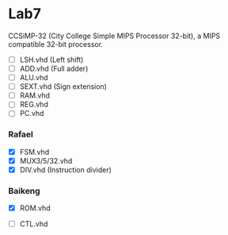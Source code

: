 # Lab7
CCSiMP-32 (City College Simple MIPS Processor 32-bit), a MIPS compatible 32-bit processor.

- [ ] LSH.vhd (Left shift)
- [ ] ADD.vhd (Full adder)
- [ ] ALU.vhd
- [ ] SEXT.vhd (Sign extension)
- [ ] RAM.vhd
- [ ] REG.vhd
- [ ] PC.vhd

### Rafael
- [x] FSM.vhd
- [x] MUX3/5/32.vhd
- [x] DIV.vhd (Instruction divider)

### Baikeng
- [x] ROM.vhd
- [ ] CTL.vhd


